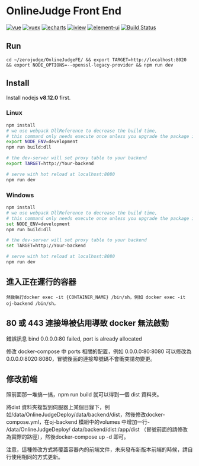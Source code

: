 # OnlineJudge Front End
[![vue](https://img.shields.io/badge/vue-2.5.13-blue.svg?style=flat-square)](https://github.com/vuejs/vue)
[![vuex](https://img.shields.io/badge/vuex-3.0.1-blue.svg?style=flat-square)](https://vuex.vuejs.org/)
[![echarts](https://img.shields.io/badge/echarts-3.8.3-blue.svg?style=flat-square)](https://github.com/ecomfe/echarts)
[![iview](https://img.shields.io/badge/iview-2.8.0-blue.svg?style=flat-square)](https://github.com/iview/iview)
[![element-ui](https://img.shields.io/badge/element-2.0.9-blue.svg?style=flat-square)](https://github.com/ElemeFE/element)
[![Build Status](https://travis-ci.org/QingdaoU/OnlineJudgeFE.svg?branch=master)](https://travis-ci.org/QingdaoU/OnlineJudgeFE)

## Run

```
cd ~/zerojudge/OnlineJudgeFE/ && export TARGET=http://localhost:8020 && export NODE_OPTIONS=--openssl-legacy-provider && npm run dev
```

## Install

Install nodejs **v8.12.0** first.

### Linux

```bash
npm install
# we use webpack DllReference to decrease the build time,
# this command only needs execute once unless you upgrade the package in build/webpack.dll.conf.js
export NODE_ENV=development 
npm run build:dll

# the dev-server will set proxy table to your backend
export TARGET=http://Your-backend

# serve with hot reload at localhost:8080
npm run dev
```
### Windows

```bash
npm install
# we use webpack DllReference to decrease the build time,
# this command only needs execute once unless you upgrade the package in build/webpack.dll.conf.js
set NODE_ENV=development 
npm run build:dll

# the dev-server will set proxy table to your backend
set TARGET=http://Your-backend

# serve with hot reload at localhost:8080
npm run dev
```
## 進入正在運行的容器

```
然後執行docker exec -it {CONTAINER_NAME} /bin/sh，例如 docker exec -it oj-backend /bin/sh。
```

## 80 或 443 連接埠被佔用導致 docker 無法啟動

錯誤訊息 bind 0.0.0.0:80 failed, port is already allocated

修改 docker-compose 中 ports 相關的配置，例如 0.0.0.0:80:8080 可以修改為 0.0.0.0:8020:8080，冒號後面的連接埠號碼不會衝突請勿變更。

## 修改前端
照前面那一堆搞一搞，npm run build 就可以得到一個 dist 資料夾。

將dist 資料夾複製到伺服器上某個目錄下，例如/data/OnlineJudgeDeploy/data/backend/dist，然後修改docker-compose.yml，在oj-backend 模組中的volumes 中增加一行- /data/OnlineJudgeDeploy/ data/backend/dist:/app/dist （冒號前面的請修改為實際的路徑），然後docker-compose up -d 即可。

注意，這種修改方式將覆蓋容器內的前端文件，未來發布新版本前端的時候，請自行使用相同的方式更新。
